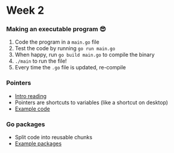# Week 2

### Making an executable program :sunglasses:
1. Code the program in a `main.go` file
1. Test the code by running `go run main.go`
1. When happy, run `go build main.go` to compile the binary
1. `./main` to run the file!
1. Every time the `.go` file is updated, re-compile

### Pointers
- [Intro reading](https://www.golang-book.com/books/intro/8)
- Pointers are shortcuts to variables (like a shortcut on desktop)
- [Example code](notes/pointers.go)

### Go packages
- Split code into reusable chunks
- [Example packages](animals)
